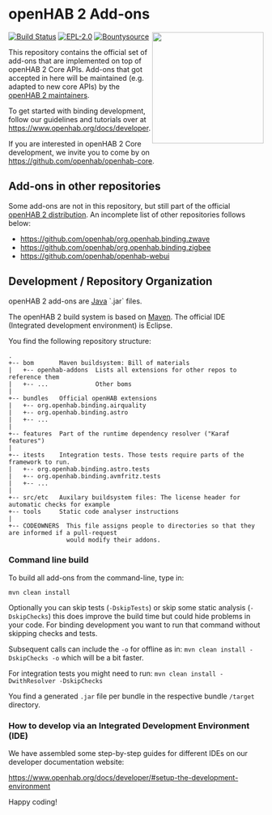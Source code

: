 # openHAB 2 Add-ons

<img align="right" width="220" src="./openhab-logo-square-small.png" />

[![Build Status](https://travis-ci.org/openhab/openhab2-addons.svg)](https://travis-ci.org/openhab/openhab2-addons)
[![EPL-2.0](https://img.shields.io/badge/license-EPL%202-green.svg)](https://opensource.org/licenses/EPL-2.0)
[![Bountysource](https://www.bountysource.com/badge/tracker?tracker_id=2164344)](https://www.bountysource.com/teams/openhab/issues?tracker_ids=2164344)

This repository contains the official set of add-ons that are implemented on top of openHAB 2 Core APIs.
Add-ons that got accepted in here will be maintained (e.g. adapted to new core APIs)
by the [openHAB 2 maintainers](https://github.com/orgs/openhab/teams/2-x-add-ons-maintainers).

To get started with binding development, follow our guidelines and tutorials over at https://www.openhab.org/docs/developer.

If you are interested in openHAB 2 Core development, we invite you to come by on https://github.com/openhab/openhab-core.

## Add-ons in other repositories

Some add-ons are not in this repository, but still part of the official [openHAB 2 distribution](https://github.com/openhab/openhab-distro).
An incomplete list of other repositories follows below:

* https://github.com/openhab/org.openhab.binding.zwave
* https://github.com/openhab/org.openhab.binding.zigbee
* https://github.com/openhab/openhab-webui

## Development / Repository Organization

openHAB 2 add-ons are [Java](https://en.wikipedia.org/wiki/Java_(programming_language)) `.jar` files.

The openHAB 2 build system is based on [Maven](https://maven.apache.org/what-is-maven.html).
The official IDE (Integrated development environment) is Eclipse.

You find the following repository structure:

```
.
+-- bom       Maven buildsystem: Bill of materials
|   +-- openhab-addons  Lists all extensions for other repos to reference them
|   +-- ...             Other boms
|
+-- bundles   Official openHAB extensions
|   +-- org.openhab.binding.airquality
|   +-- org.openhab.binding.astro
|   +-- ...
|
+-- features  Part of the runtime dependency resolver ("Karaf features")
|
+-- itests    Integration tests. Those tests require parts of the framework to run.
|   +-- org.openhab.binding.astro.tests
|   +-- org.openhab.binding.avmfritz.tests
|   +-- ...
|
+-- src/etc   Auxilary buildsystem files: The license header for automatic checks for example
+-- tools     Static code analyser instructions
|
+-- CODEOWNERS  This file assigns people to directories so that they are informed if a pull-request
                would modify their addons.
```

### Command line build

To build all add-ons from the command-line, type in:

`mvn clean install`

Optionally you can skip tests (`-DskipTests`) or skip some static analysis (`-DskipChecks`) this does  improve the build time but could hide problems in your code. For binding development you want to run that command without skipping checks and tests.

Subsequent calls can include the `-o` for offline as in: `mvn clean install -DskipChecks -o` which will be a bit faster.

For integration tests you might need to run: `mvn clean install -DwithResolver -DskipChecks`

You find a generated `.jar` file per bundle in the respective bundle `/target` directory.

### How to develop via an Integrated Development Environment (IDE)

We have assembled some step-by-step guides for different IDEs on our developer documentation website:

https://www.openhab.org/docs/developer/#setup-the-development-environment

Happy coding!
